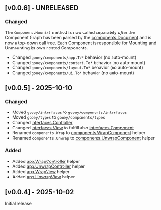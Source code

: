 
## [v0.0.6] - UNRELEASED

### Changed

The `Component.Mount()` method is now called separately *after* the Component Graph has been parsed
by the [components.Document](/components/Document.go) and is now a top-down call tree. Each Component
is responsible for Mounting and Unmounting its own nested Components.

- Changed `gooey/components/app.To*` behavior (no auto-mount)
- Changed `gooey/components/content.To*` behavior (no auto-mount)
- Changed `gooey/components/layout.To*` behavior (no auto-mount)
- Changed `gooey/components/ui.To*` behavior (no auto-mount)

## [v0.0.5] - 2025-10-10

### Changed

- Moved `gooey/interfaces` to `gooey/components/interfaces`
- Moved `gooey/types` to `gooey/components/types`
- Changed [interfaces.Controller](/components/interfaces/Controller.go)
- Changed [interfaces.View](/components/interfaces/View.go) to fulfill also [interfaces.Component](/components/interfaces/Component.go)
- Renamed `components.Wrap` to [components.WrapComponent](/components/WrapComponent.go) helper
- Renamed `components.Unwrap` to [components.UnwrapComponent](/components/app/UnwrapComponent.go) helper

### Added

- Added [app.WrapController](/components/app/WrapController.go) helper
- Added [app.UnwrapController](/components/app/UnwrapController.go) helper
- Added [app.WrapView](/components/app/WrapView.go) helper
- Added [app.UnwrapView](/components/app/UnwrapView.go) helper

## [v0.0.4] - 2025-10-02

Initial release
